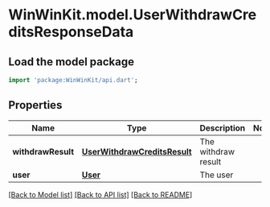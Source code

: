 # WinWinKit.model.UserWithdrawCreditsResponseData

## Load the model package
```dart
import 'package:WinWinKit/api.dart';
```

## Properties
Name | Type | Description | Notes
------------ | ------------- | ------------- | -------------
**withdrawResult** | [**UserWithdrawCreditsResult**](UserWithdrawCreditsResult.md) | The withdraw result | 
**user** | [**User**](User.md) | The user | 

[[Back to Model list]](../README.md#documentation-for-models) [[Back to API list]](../README.md#documentation-for-api-endpoints) [[Back to README]](../README.md)


